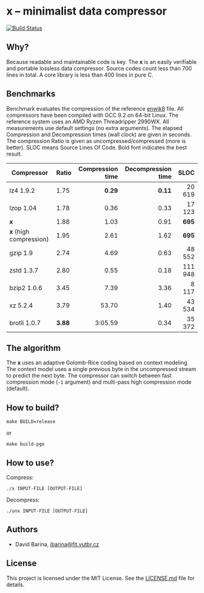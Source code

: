 x &ndash; minimalist data compressor
====================================

[![Build Status](https://travis-ci.org/xbarin02/x-compressor.svg?branch=master)](https://travis-ci.org/xbarin02/x-compressor)

Why?
----

Because readable and maintainable code is key.
The **x** is an easily verifiable and portable lossless data compressor.
Source codes count less than 700 lines in total.
A core library is less than 400 lines in pure C.

Benchmarks
----------

Benchmark evaluates the compression of the reference [enwik8] file.
All compressors have been compiled with GCC 9.2 on 64-bit Linux.
The reference system uses an AMD Ryzen Threadripper 2990WX.
All measurements use default settings (no extra arguments).
The elapsed Compression and Decompression times (wall clock) are given in seconds.
The compression Ratio is given as uncompressed/compressed (more is better).
SLOC means Source Lines Of Code.
Bold font indicates the best result.

[enwik8]: http://prize.hutter1.net/

| Compressor               | Ratio    | Compression time  | Decompression time  | SLOC    |
| ----------               | -----    | ----------------: | ------------------: | ----:   |
| lz4 1.9.2                | 1.75     | **0.29**          | **0.11**            |  20 619 |
| lzop 1.04                | 1.78     | 0.36              | 0.33                |  17 123 |
| **x**                    | 1.88     | 1.03              | 0.91                | **695** |
| **x** (high compression) | 1.95     | 2.61              | 1.62                | **695** |
| gzip 1.9                 | 2.74     | 4.69              | 0.63                |  48 552 |
| zstd 1.3.7               | 2.80     | 0.55              | 0.18                | 111 948 |
| bzip2 1.0.6              | 3.45     | 7.39              | 3.36                |   8 117 |
| xz 5.2.4                 | 3.79     | 53.70             | 1.40                |  43 534 |
| brotli 1.0.7             | **3.88** | 3:05.59           | 0.34                |  35 372 |

The algorithm
-------------

The **x** uses an adaptive Golomb-Rice coding based on context modeling.
The context model uses a single previous byte in the uncompressed stream to predict the next byte.
The compressor can switch between fast compression mode (`-1` argument) and multi-pass high compression mode (default).

How to build?
-------------

```
make BUILD=release
```

or

```
make build-pgo
```

How to use?
-----------

Compress:

```
./x INPUT-FILE [OUTPUT-FILE]
```

Decompress:

```
./unx INPUT-FILE [OUTPUT-FILE]
```

Authors
-------

- David Barina, <ibarina@fit.vutbr.cz>

License
-------

This project is licensed under the MIT License.
See the [LICENSE.md](LICENSE.md) file for details.
